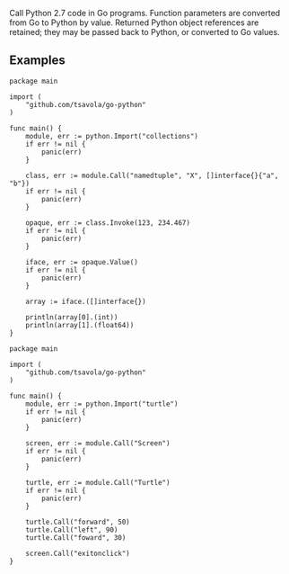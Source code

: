 
Call Python 2.7 code in Go programs.  Function parameters are converted from Go
to Python by value.  Returned Python object references are retained; they may
be passed back to Python, or converted to Go values.


Examples
--------

```golang
package main

import (
	"github.com/tsavola/go-python"
)

func main() {
	module, err := python.Import("collections")
	if err != nil {
		panic(err)
	}

	class, err := module.Call("namedtuple", "X", []interface{}{"a", "b"})
	if err != nil {
		panic(err)
	}

	opaque, err := class.Invoke(123, 234.467)
	if err != nil {
		panic(err)
	}

	iface, err := opaque.Value()
	if err != nil {
		panic(err)
	}

	array := iface.([]interface{})

	println(array[0].(int))
	println(array[1].(float64))
}
```

```golang
package main

import (
	"github.com/tsavola/go-python"
)

func main() {
	module, err := python.Import("turtle")
	if err != nil {
		panic(err)
	}

	screen, err := module.Call("Screen")
	if err != nil {
		panic(err)
	}

	turtle, err := module.Call("Turtle")
	if err != nil {
		panic(err)
	}

	turtle.Call("forward", 50)
	turtle.Call("left", 90)
	turtle.Call("foward", 30)

	screen.Call("exitonclick")
}
```

